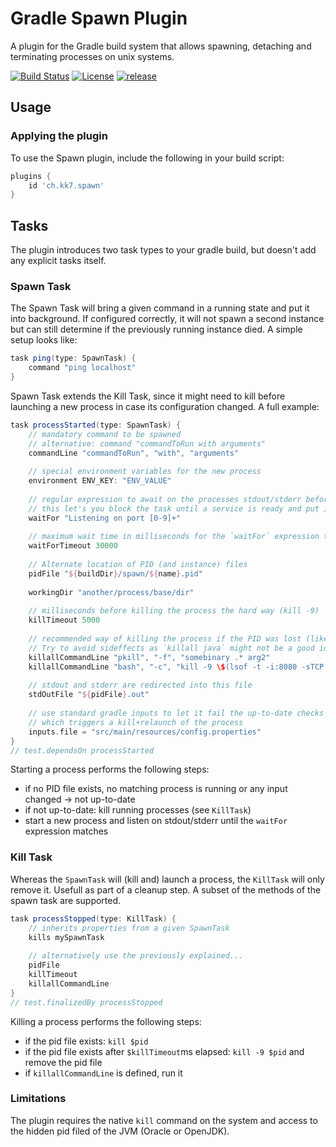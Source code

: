 # Gradle Spawn Plugin
A plugin for the Gradle build system that allows spawning, detaching and terminating processes on unix systems.

[![Build Status](https://travis-ci.com/keykey7/gradle-spawn-plugin.svg?branch=master)](https://travis-ci.com/keykey7/gradle-spawn-plugin)
[![License](https://img.shields.io/badge/License-Apache%202.0-yellowgreen.svg)](LICENSE)
[![release](https://api.bintray.com/packages/kk7/mvn-release/gradle-spawn-plugin/images/download.svg) ](https://bintray.com/kk7/mvn-release/gradle-spawn-plugin/_latestVersion)

## Usage

### Applying the plugin
To use the Spawn plugin, include the following in your build script:
```groovy
plugins {
    id 'ch.kk7.spawn'
}
```

## Tasks
The plugin introduces two task types to your gradle build, but doesn't add any explicit tasks itself.

### Spawn Task
The Spawn Task will bring a given command in a running state and put it into background. 
If configured correctly, it will not spawn a second instance but can still determine if the previously running instance died. 
A simple setup looks like:
```groovy
task ping(type: SpawnTask) {
    command "ping localhost"
}
```

Spawn Task extends the Kill Task, since it might need to kill before launching a new process in case its configuration changed.
A full example:

```groovy
task processStarted(type: SpawnTask) {
    // mandatory command to be spawned
    // alternative: command "commandToRun with arguments"
    commandLine "commandToRun", "with", "arguments"
    
    // special environment variables for the new process
    environment ENV_KEY: "ENV_VALUE"
    
    // regular expression to await on the processes stdout/stderr before assuming it is successfully started
    // this let's you block the task until a service is ready and put it in background at this point
    waitFor "Listening on port [0-9]+"
    
    // maximum wait time in milliseconds for the `waitFor` expression to match
    waitForTimeout 30000
    
    // Alternate location of PID (and instance) files
    pidFile "${buildDir}/spawn/${name}.pid"
    
    workingDir "another/process/base/dir"
    
    // milliseconds before killing the process the hard way (kill -9)
    killTimeout 5000
    
    // recommended way of killing the process if the PID was lost (like `killall` or `pkill`). 
    // Try to avoid sideffects as `killall java` might not be a good idea.
    killallCommandLine "pkill", "-f", "somebinary .* arg2"
    killallCommandLine "bash", "-c", "kill -9 \$(lsof -t -i:8080 -sTCP:LISTEN)"
    
    // stdout and stderr are redirected into this file
    stdOutFile "${pidFile}.out"
    
    // use standard gradle inputs to let it fail the up-to-date checks
    // which triggers a kill+relaunch of the process
    inputs.file = "src/main/resources/config.properties"
}
// test.dependsOn processStarted
```

Starting a process performs the following steps:
 * if no PID file exists, no matching process is running or any input changed → not up-to-date
 * if not up-to-date: kill running processes (see `KillTask`)
 * start a new process and listen on stdout/stderr until the `waitFor` expression matches

### Kill Task
Whereas the `SpawnTask` will (kill and) launch a process, the `KillTask` will only remove it.
Usefull as part of a cleanup step. A subset of the methods of the spawn task are supported.
```groovy
task processStopped(type: KillTask) {
    // inherits properties from a given SpawnTask
    kills mySpawnTask
    
    // alternatively use the previously explained...
    pidFile
    killTimeout
    killallCommandLine
}
// test.finalizedBy processStopped
```

Killing a process performs the following steps:
 * if the pid file exists: `kill $pid`
 * if the pid file exists after `$killTimeout`ms elapsed: `kill -9 $pid` and remove the pid file
 * if `killallCommandLine` is defined, run it

### Limitations
The plugin requires the native `kill` command on the system and access to the hidden pid filed of the JVM (Oracle or OpenJDK).
